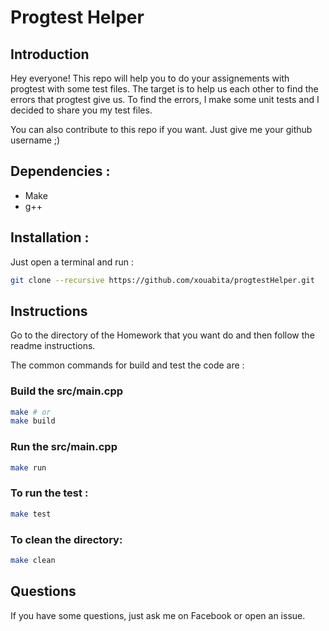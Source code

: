 Progtest Helper
===============

Introduction
------------

Hey everyone! This repo will help you to do your assignements with progtest with some test files. The target is to help us each other to find the errors that progtest give us. To find the errors, I make some unit tests and I decided to share you my test files.

You can also contribute to this repo if you want. Just give me your github username ;)

Dependencies :
--------------

- Make
- g++

Installation :
--------------

Just open a terminal and run :
```bash
git clone --recursive https://github.com/xouabita/progtestHelper.git
```

Instructions
------------

Go to the directory of the Homework that you want do and then follow the readme instructions.

The common commands for build and test the code are : 

### Build the src/main.cpp

```bash
make # or
make build
```

### Run the src/main.cpp
```bash
make run
```

### To run the test :

```bash
make test
```

### To clean the directory:

```bash
make clean
```
Questions
---------

If you have some questions, just ask me on Facebook or open an issue.

